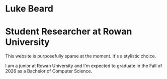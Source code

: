 # Luke Beard
# Student Researcher at Rowan University

This website is purposefully sparse at the moment. It's a stylistic choice.

I am a junior at Rowan University and I'm expected to graduate in the Fall of 2026 as a Bachelor of Computer Science. 

